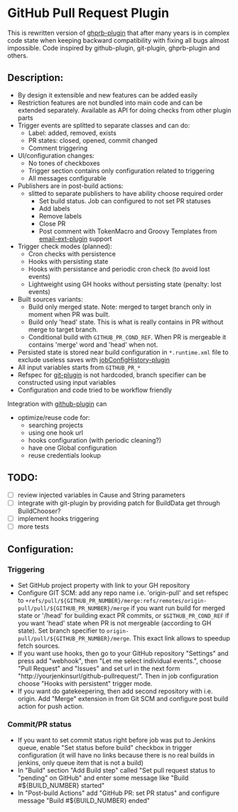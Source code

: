 GitHub Pull Request Plugin
==========================
This is rewritten version of [ghprb-plugin](https://wiki.jenkins-ci.org/display/JENKINS/GitHub+pull+request+builder+plugin) that after many years is in complex code state when keeping backward compatibility with fixing all bugs almost impossible.
Code inspired by github-plugin, git-plugin, ghprb-plugin and others.

## Description:

- By design it extensible and new features can be added easily
- Restriction features are not bundled into main code and can be extended separately. Available as API for doing checks from other plugin parts
- Trigger events are splitted to separate classes and can do:
  - Label: added, removed, exists
  - PR states: closed, opened, commit changed
  - Comment triggering
- UI/configuration changes:
  - No tones of checkboxes
  - Trigger section contains only configuration related to triggering
  - All messages configurable
- Publishers are in post-build actions:
  - slitted to separate publishers to have ability choose required order
    - Set build status. Job can configured to not set PR statuses
    - Add labels
    - Remove labels
    - Close PR
    - Post comment with TokenMacro and Groovy Templates from [email-ext-plugin](https://wiki.jenkins-ci.org/display/JENKINS/Email-ext+plugin) support
- Trigger check modes (planned):
  - Cron checks with persistence
  - Hooks with persisting state
  - Hooks with persistance and periodic cron check (to avoid lost events)
  - Lightweight using GH hooks without persisting state (penalty: lost events)
- Built sources variants:
  - Build only merged state. Note: merged to target branch only in moment when PR was built.
  - Build only 'head' state. This is what is really contains in PR without merge to target branch.
  - Conditional build with `GITHUB_PR_COND_REF`. When PR is mergeable it contains 'merge' word and 'head' when not.
- Persisted state is stored near build configuration in `*.runtime.xml` file to exclude useless saves with [jobConfigHistory-plugin](https://wiki.jenkins-ci.org/display/JENKINS/JobConfigHistory+Plugin)
- All input variables starts from `GITHUB_PR_*`
- Refspec for [git-plugin](https://wiki.jenkins-ci.org/display/JENKINS/Git+Plugin) is not hardcoded, branch specifier can be constructed using input variables
- Configuration and code tried to be workflow friendly

Integration with [github-plugin](https://wiki.jenkins-ci.org/display/JENKINS/GitHub+Plugin) can

- optimize/reuse code for:
  - searching projects
  - using one hook url
  - hooks configuration (with periodic cleaning?)
  - have one Global configuration
  - reuse credentials lookup

## TODO:

 - [ ] review injected variables in Cause and String parameters
 - [ ] integrate with git-plugin by providing patch for BuildData get through BuildChooser?
 - [ ] implement hooks triggering
 - [ ] more tests

## Configuration:

### Triggering
 - Set GitHub project property with link to your GH repository
 - Configure GIT SCM: add any repo name i.e. 'origin-pull' and set refspec to `+refs/pull/${GITHUB_PR_NUMBER}/merge:refs/remotes/origin-pull/pull/${GITHUB_PR_NUMBER}/merge` if you want run build for merged state or '/head' for building exact PR commits, or `$GITHUB_PR_COND_REF` if you want 'head' state when PR is not mergeable (according to GH state). Set branch specifier to `origin-pull/pull/${GITHUB_PR_NUMBER}/merge`. This exact link allows to speedup fetch sources.
 - If you want use hooks, then go to your GitHub repository "Settings" and press add "webhook", then "Let me select individual events.", choose "Pull Request" and "Issues" and set url in the next form "http://yourjenkinsurl/github-pullrequest/". Then in job configuration choose "Hooks with persistent" trigger mode.
 - If you want do gatekeepering, then add second repository with i.e. origin. Add "Merge" extension in from Git SCM and configure post build action for push action.

### Commit/PR status
- If you want to set commit status right before job was put to Jenkins queue, enable "Set status before build" checkbox in trigger configuration (it will have no links because there is no real builds in jenkins, only queue item that is not a build)
- In "Build" section "Add Build step" called "Set pull request status to "pending" on GitHub" and enter some message like "Build #${BUILD_NUMBER} started"
- In "Post-build Actions" add "GitHub PR: set PR status" and configure message "Build #${BUILD_NUMBER} ended"

